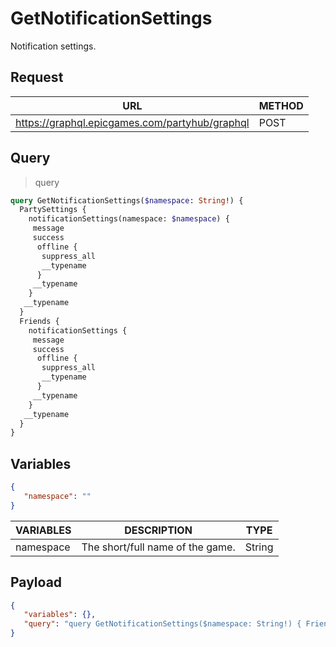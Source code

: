 # GetNotificationSettings

Notification settings.

## Request
| URL | METHOD |
| - | - |
| https://graphql.epicgames.com/partyhub/graphql | POST |

## Query
> query
```graphql
query GetNotificationSettings($namespace: String!) {
  PartySettings {
    notificationSettings(namespace: $namespace) {
     message
     success
      offline {
       suppress_all
       __typename
      }
     __typename
    }
   __typename
  }
  Friends {
    notificationSettings {
     message
     success
      offline {
       suppress_all
       __typename
      }
     __typename
    }
   __typename
  }
}
```

## Variables
```json
{
   "namespace": ""
}
```
| VARIABLES | DESCRIPTION | TYPE |
| - | - | - |
| namespace | The short/full name of the game. | String |

## Payload
```json
{
   "variables": {},
   "query": "query GetNotificationSettings($namespace: String!) { Friends { __typename notificationSettings { __typename offline { __typename suppress_all } success message } } PartySettings { __typename notificationSettings(namespace: $namespace) { __typename offline { __typename suppress_all } success message } } }"
}
```